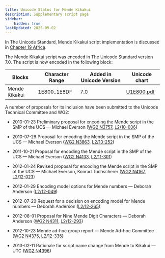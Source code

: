 ```yaml
---
title: Unicode Status for Mende Kikakui
description: Supplementary script page
sidebar:
    hidden: true
lastUpdated: 2025-09-02
---
```


In The Unicode Standard, Mende Kikakui script implementation is discussed in [Chapter 19 Africa](http://www.unicode.org/versions/latest/ch19.pdf).

[comment]: # (end of intro)

[comment]: # (start of blocks)

The Mende Kikakui script was encoded in The Unicode Standard version 7.0. The script is now encoded in the following block:

| Blocks | Character Range | Added in Unicode Version | Unicode chart |
| ------ | --------------- | ------------------------ | ------------- |
| Mende Kikakui  | 1E800..1E8DF | 7.0 | [U1E800.pdf](http://www.unicode.org/charts/PDF/U1E800.pdf) |

[comment]: # (end of blocks)

[comment]: # (start of chars)



[comment]: # (end of chars)

[comment]: # (start of rest)

A number of proposals for its inclusion have been submitted to the Unicode Technical Committee and WG2:

- 2010-01-23 Preliminary proposal for encoding the Mende script in the SMP of the UCS — Michael Everson ([WG2 N3757](https://www.unicode.org/wg2/docs/n3757.pdf), [L2/10-006](http://www.unicode.org/cgi-bin/GetMatchingDocs.pl?L2/10-006))

- 2010-07-28 Proposal for encoding the Mende script in the SMP of the UCS — Michael Everson ([WG2 N3863](https://www.unicode.org/wg2/docs/n3863.pdf), [L2/10-252](http://www.unicode.org/cgi-bin/GetMatchingDocs.pl?L2/10-252))

- 2011-10-21 Proposal for encoding the Mende script in the SMP of the UCS — Michael Everson ([WG2 N4133](https://www.unicode.org/wg2/docs/n4133.pdf), [L2/11-301](http://www.unicode.org/cgi-bin/GetMatchingDocs.pl?L2/11-301))

- 2012-01-24 Revised proposal for encoding the Mende script in the SMP of the UCS — Michael Everson, Konrad Tuchscherer ([WG2 N4167](https://www.unicode.org/wg2/docs/n4167.pdf), [L2/12-023](http://www.unicode.org/cgi-bin/GetMatchingDocs.pl?L2/12-023))

- 2012-01-29 Encoding model options for Mende numbers — Deborah Anderson ([L2/12-049](http://www.unicode.org/cgi-bin/GetMatchingDocs.pl?L2/12-049))

- 2012-07-20 Request for a decision on encoding model for Mende numbers — Deborah Anderson ([L2/12-265](http://www.unicode.org/cgi-bin/GetMatchingDocs.pl?L2/12-265))

- 2012-08-01 Proposal for Nine Mende Digit Characters — Deborah Anderson ([WG2 N4311](https://www.unicode.org/wg2/docs/n4311.pdf), [L2/12-293](http://www.unicode.org/cgi-bin/GetMatchingDocs.pl?L2/12-293))

- 2012-10-23 Mende ad-hoc group report — Mende Ad-hoc Committee ([WG2 N4375](https://www.unicode.org/wg2/docs/n4375.pdf), [L2/12-335](http://www.unicode.org/cgi-bin/GetMatchingDocs.pl?L2/12-335))

- 2013-02-11 Rationale for script name change from Mende to Kikakui — UTC ([WG2 N4396](https://www.unicode.org/wg2/docs/n4396.pdf))
